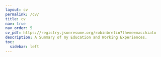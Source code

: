 ```yaml
---
layout: cv
permalink: /cv/
title: cv
nav: true
nav_order: 5
cv_pdf: https://registry.jsonresume.org/robinbretin?theme=macchiato
description: A Summary of my Education and Working Experiences.
toc:
  sidebar: left
---
```

